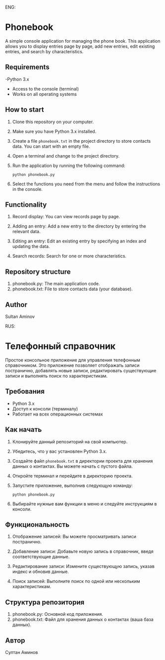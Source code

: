 ENG: 
# Phonebook

A simple console application for managing the phone book. This application allows you to display entries page by page, add new entries, edit existing entries, and search by characteristics.

## Requirements

-Python 3.x
- Access to the console (terminal)
- Works on all operating systems

## How to start

1. Clone this repository on your computer.

2. Make sure you have Python 3.x installed.

3. Create a file `phonebook.txt` in the project directory to store contacts data. You can start with an empty file.

4. Open a terminal and change to the project directory.

5. Run the application by running the following command:

    ```
    python phonebook.py
    ```

6. Select the functions you need from the menu and follow the instructions in the console.


## Functionality
1. Record display: You can view records page by page.

2. Adding an entry: Add a new entry to the directory by entering the relevant data.

3. Editing an entry: Edit an existing entry by specifying an index and updating the data.

4. Search records: Search for one or more characteristics.


## Repository structure
1. phonebook.py: The main application code.
2. phonebook.txt: File to store contacts data (your database).


## Author
Sultan Aminov








RUS:
# Телефонный справочник

Простое консольное приложение для управления телефонным справочником. Это приложение позволяет отображать записи постранично, добавлять новые записи, редактировать существующие записи и выполнять поиск по характеристикам.

## Требования

- Python 3.x
- Доступ к консоли (терминалу)
- Работает на всех операционных системах

## Как начать

1. Клонируйте данный репозиторий на свой компьютер.

2. Убедитесь, что у вас установлен Python 3.x.

3. Создайте файл `phonebook.txt` в директории проекта для хранения данных о контактах. Вы можете начать с пустого файла.

4. Откройте терминал и перейдите в директорию проекта.

5. Запустите приложение, выполнив следующую команду:

   ```
   python phonebook.py
   ```

6. Выбирайте нужные вам функции в меню и следуйте инструкциям в консоли.


## Функциональность
1. Отображение записей: Вы можете просматривать записи постранично.

2. Добавление записи: Добавьте новую запись в справочник, введя соответствующие данные.

3. Редактирование записи: Измените существующую запись, указав индекс и обновив данные.

4. Поиск записей: Выполните поиск по одной или нескольким характеристикам.


## Структура репозитория
1. phonebook.py: Основной код приложения.
2. phonebook.txt: Файл для хранения данных о контактах (ваша база данных).


## Автор
Султан Аминов